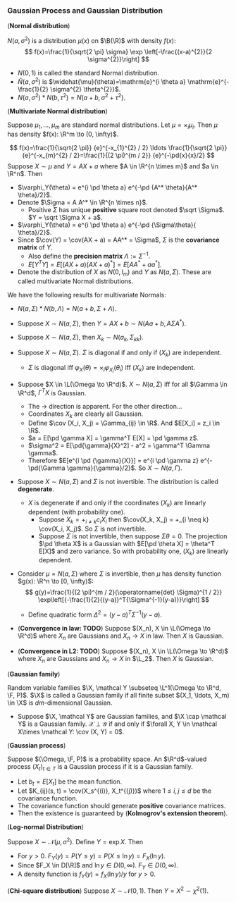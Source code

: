 ### Gaussian Process and Gaussian Distribution

(**Normal distribution**)

$N(a, \sigma^2)$ is a distribution $\mu(x)$ on $\B(\R)$ with density $f(x)$:
$$
f(x)=\frac{1}{\sqrt{2 \pi} \sigma} \exp \left[-\frac{(x-a)^{2}}{2 \sigma^{2}}\right]
$$

- $N(0, 1)$ is called the standard Normal distribution.
- $\widehat N(a, \sigma^2)$ is $\widehat{\mu}(\theta)=\mathrm{e}^{i \theta a} \mathrm{e}^{-\frac{1}{2} \sigma^{2} \theta^{2}}$.
- $N(a, \sigma^2) * N(b, \tau^2) = N(a + b, \sigma^2 + \tau^2)$.

(**Multivariate Normal distribution**)

Suppose $\mu_1, \ldots, \mu_m$ are standard normal distributions. Let $\mu = \times_i \mu_i$. Then $\mu$ has density $f(x): \R^m \to (0, \infty)$.

$$
f(x)=\frac{1}{\sqrt{2 \pi}} {e}^{-x_{1}^{2} / 2} \ldots \frac{1}{\sqrt{2 \pi}} {e}^{-x_{m}^{2} / 2}=\frac{1}{(2 \pi)^{m / 2}} {e}^{-\pd{x}{x}/2}
$$
Suppose $X \sim \mu$ and $Y = AX + a$ where $A \in \R^{n \times m}$ and $a \in \R^n$. Then
- $\varphi_Y(\theta) = e^{i \pd \theta a} e^{-\pd {A^* \theta}{A^* \theta}/2}$.
- Denote $\Sigma = A A^* \in \R^{n \times n}$.
    - Positive $\Sigma$ has unique **positive** square root denoted $\sqrt \Sigma$. $Y = \sqrt \Sigma X + a$.
- $\varphi_Y(\theta) = e^{i \pd \theta a} e^{-\pd {\Sigma\theta}{ \theta}/2}$. 
- Since $\cov(Y) = \cov(AX + a) = AA^* = \Sigma$, $\Sigma$ is the **covariance matrix** of $Y$.
    - Also define the **precision matrix** $\Lambda := \Sigma ^{-1}$.
    - $E[Y^TY] = E[(AX+a)(AX+a)^*] = E[AA^*+aa^*]$.
- Denote the distribution of $X$ as $N(0, I_m)$ and $Y$ as $N(a, \Sigma)$. These are called multivariate Normal distributions.

We have the following results for multivariate Normals:
- $N(a, \Sigma) * N(b, \Lambda) = N(a + b, \Sigma + \Lambda)$.

- Suppose $X \sim N(a, \Sigma)$, then $Y = AX + b \sim N(Aa + b, A\Sigma A^*)$.

- Suppose $X \sim N(a, \Sigma)$, then $X_k \sim N(a_k, \Sigma_{kk})$.

- Suppose $X \sim N(a, \Sigma)$. $\Sigma$ is diagonal if and only if $(X_k)$ are independent.
    - $\Sigma$ is diagonal iff $\varphi_X(\theta) = \times_i \varphi_{X_i}(\theta_i)$ iff $(X_k)$ are independent.
    
- Suppose $X \in \L(\Omega \to \R^d)$. $X \sim N(a, \Sigma)$ iff for all $\Gamma \in \R^d$, $\Gamma^T X$ is Gaussian.
    - The $\to$ direction is apparent. For the other direction...
    - Coordinates $X_k$ are clearly all Gaussian.
    - Define $\cov (X_i, X_j) = \Gamma_{ij} \in \R$. And $E[X_i] = z_i \in \R$.
    - $a = E[\pd \gamma X] = \gamma^T E[X] = \pd \gamma z$.
    - $\sigma^2 = E[\pd{\gamma}{X}^2] - a^2 = \gamma^T \Gamma \gamma$.
    - Therefore $E[e^{i \pd {\gamma}{X}}] = e^{i \pd \gamma z} e^{-\pd{\Gamma \gamma}{\gamma}/2}$. So $X \sim N(a, \Gamma)$.
    
- Suppose $X \sim N(a, \Sigma)$ and $\Sigma$ is not invertible. The distribution is called **degenerate**.
    - $X$ is degenerate if and only if the coordinates $(X_k)$ are linearly dependent (with probability one).
        - Suppose $X_k = +_{i \neq k}c_i X_i$ then $\cov(X_k, X_j) = +_{i \neq k} \cov(X_i, X_j)$. So $\Sigma$ is not invertible.
        - Suppose $\Sigma$ is not invertible, then suppose $\Sigma\theta = 0$. The projection $\pd \theta X$ is a Gaussian with $E[\pd \theta X] = \theta^T E[X]$ and zero variance. So with probability one, $(X_k)$ are linearly dependent.
    
- Consider $\mu = N(a, \Sigma)$ where $\Sigma$ is invertible, then $\mu$ has density function $g(x): \R^n \to [0, \infty)$:
  $$
  g(y)=\frac{1}{(2 \pi)^{m / 2}(\operatorname{det} \Sigma)^{1 / 2}} \exp\left[{-\frac{1}{2}{(y-a)}^T{\Sigma^{-1}(y-a)}}\right]
  $$
  
    - Define quadratic form $\Delta^2 = (y-a)^T \Sigma^{-1}(y-a)$.
  
- (**Convergence in law: TODO**) Suppose $(X_n), X \in \L(\Omega \to \R^d)$ where $X_n$ are Gaussians and $X_n \to X$ in law. Then $X$ is Gaussian.

- (**Convergence in L2: TODO**) Suppose $(X_n), X \in \L(\Omega \to \R^d)$ where $X_n$ are Gaussians and $X_n \to X$ in $\L_2$. Then $X$ is Gaussian.

(**Gaussian family**)

Random variable families $\X, \mathcal Y \subseteq \L^1(\Omega \to \R^d, \F, P)$. $\X$ is called a Gaussian family if all finite subset $(X_1, \ldots, X_m) \in \X$ is $dm$-dimensional Gaussian.

- Suppose $\X, \mathcal Y$ are Gaussian families, and $\X \cap \mathcal Y$ is a Gaussian family. $\mathcal X \perp \mathcal Y$ if and only if $\forall X, Y \in \mathcal X\times \mathcal Y: \cov (X, Y) = 0$.

(**Gaussian process**)

Suppose $(\Omega, \F, P)$ is a probability space. An $\R^d$-valued process $(X_t)_{t \in T}$ is a Gaussian process if it is a Gaussian family.

- Let $b_t = E[X_t]$ be the mean function.
- Let $K_{ij}(s, t) = \cov(X_s^{(i)}, X_t^{(j)})$ where $1 \le i, j \le d$ be the covariance function.
- The covariance function should generate **positive** covariance matrices.
- Then the existence is guaranteed by (**Kolmogrov's extension theorem**).

(**Log-normal Distribution**)

Suppose $X \sim \mathcal N(\mu, \sigma^2)$. Define $Y = \exp X$. Then

- For $y > 0$. $F_Y(y) = P(Y \le y) = P(X \le \ln y) = F_X(\ln y)$.
- Since $F_X \in D[\R]$ and $\ln y \in D(0, \infty)$. $F_Y \in D(0, \infty)$.
- A density function is $f_Y(y) = f_X(\ln y)/y$ for $y > 0$.

(**Chi-square distribution**) Suppose $X \sim \mathcal N(0, 1)$. Then $Y = X^2 \sim \chi^2(1)$.

